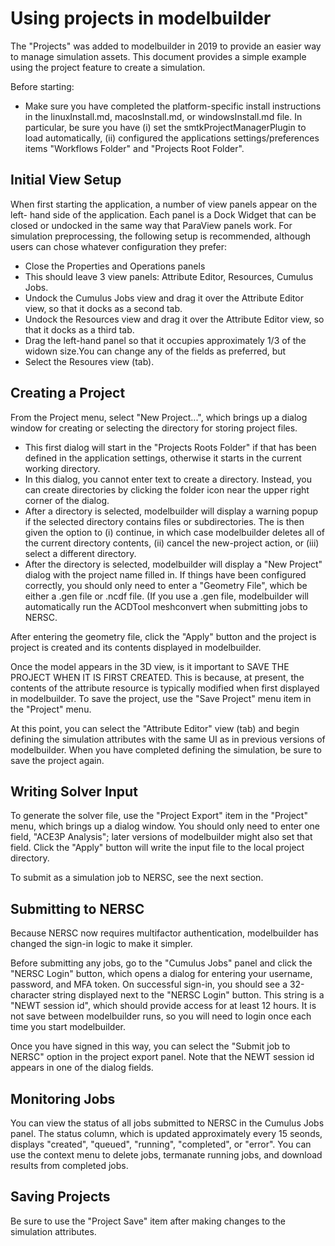 # Using projects in modelbuilder

The "Projects" was added to modelbuilder in 2019 to provide an easier way
to manage simulation assets. This document provides a simple example using
the project feature to create a simulation.

Before starting:

* Make sure you have completed the platform-specific install instructions in
  the linuxInstall.md, macosInstall.md, or windowsInstall.md file. In
  particular, be sure you have (i) set the smtkProjectManagerPlugin to load
  automatically, (ii) configured the applications settings/preferences items
  "Workflows Folder" and "Projects Root Folder".


## Initial View Setup

When first starting the application, a number of view panels appear on the left-
hand side of the application. Each panel is a Dock Widget that can be closed or
undocked in the same way that ParaView panels work. For simulation preprocessing,
the following setup is recommended, although users can chose whatever
configuration they prefer:

* Close the Properties and Operations panels
* This should leave 3 view panels: Attribute Editor, Resources, Cumulus Jobs.
* Undock the Cumulus Jobs view and drag it over the Attribute Editor view,
  so that it docks as a second tab.
* Undock the Resources view and drag it over the Attribute Editor view,
  so that it docks as a third tab.
* Drag the left-hand panel so that it occupies approximately 1/3 of the
  widown size.You can change any of the fields as preferred, but
* Select the Resoures view (tab).


## Creating a Project

From the Project menu, select "New Project...", which brings up a dialog window
for creating or selecting the directory for storing project files.

* This first dialog will start in the "Projects Roots Folder" if that has been
  defined in the application settings, otherwise it starts in the current
  working directory.
* In this dialog, you cannot enter text to create a directory. Instead, you can
  create directories by clicking the folder icon near the upper right corner
  of the dialog.
* After a directory is selected, modelbuilder will display a warning popup if the
  selected directory contains files or subdirectories. The is then given the
  option to (i) continue, in which case modelbuilder deletes all of the current
  directory contents, (ii) cancel the new-project action, or (iii) select a
  different directory.
* After the directory is selected, modelbuilder will display a "New Project"
  dialog with the project name filled in. If things have been configured
  correctly, you should only need to enter a "Geometry File", which be either
  a .gen file or .ncdf file. (If you use a .gen file, modelbuilder will
  automatically run the ACDTool meshconvert when submitting jobs to NERSC.

After entering the geometry file, click the "Apply" button and the project is
project is created and its contents displayed in modelbuilder.

Once the model appears in the 3D view, is it important to SAVE THE PROJECT WHEN
IT IS FIRST CREATED. This is because, at present, the contents of the attribute
resource is typically modified when first displayed in modelbuilder. To save the
project, use the "Save Project" menu item in the "Project" menu.

At this point, you can select the "Attribute Editor" view (tab) and begin
defining the simulation attributes with the same UI as in previous versions of
modelbuilder. When you have completed defining the simulation, be sure to save
the project again.


## Writing Solver Input

To generate the solver file, use the "Project Export" item in the "Project" menu,
which brings up a dialog window. You should only need to enter one field,
"ACE3P Analysis"; later versions of modelbuilder might also set that field.
Click the "Apply" button will write the input file to the local project
directory.

To submit as a simulation job to NERSC, see the next section.


## Submitting to NERSC

Because NERSC now requires multifactor authentication, modelbuilder has changed the
sign-in logic to make it simpler.

Before submitting any jobs, go to the "Cumulus Jobs" panel and click the "NERSC
Login" button, which opens a dialog for entering your username, password, and MFA
token. On successful sign-in, you should see a 32-character string displayed next
to the "NERSC Login" button. This string is a "NEWT session id", which should
provide access for at least 12 hours. It is not save between modelbuilder runs, so
you will need to login once each time you start modelbuilder.

Once you have signed in this way, you can select the "Submit job to NERSC" option
in the project export panel. Note that the NEWT session id appears in one of the
dialog fields.

## Monitoring Jobs

You can view the status of all jobs submitted to NERSC in the Cumulus Jobs
panel. The status column, which is updated approximately every 15 seonds,
displays "created", "queued", "running", "completed", or "error". You can use
the context menu to delete jobs, termanate running jobs, and download results
from completed jobs.


## Saving Projects

Be sure to use the "Project Save" item after making changes to the simulation
attributes.

